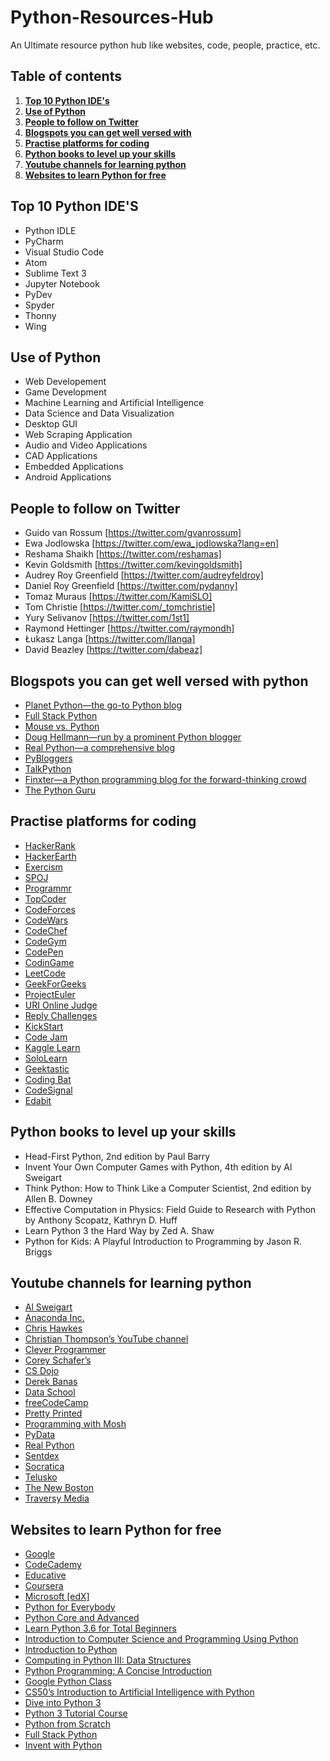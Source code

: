 # Python-Resources-Hub
An Ultimate resource python hub like websites, code, people, practice, etc.

## Table of contents
1. **[Top 10 Python IDE's](#Top-10-Python-IDE's)**
2. **[Use of Python](#Use-of-Python)**
3. **[People to follow on Twitter](#People-to-follow-on-Twitter)**
4. **[Blogspots you can get well versed with](#Blogspots-you-can-get-well-versed-with-python)**
5. **[Practise platforms for coding](#Practise-platforms-for-coding)**
6. **[Python books to level up your skills](#Python-books-to-level-up-your-skills)**
7. **[Youtube channels for learning python](#Youtube-channels-for-learning-python)**
8. **[Websites to learn Python for free](#Websites-to-learn-Python-for-free)**

## Top 10 Python IDE'S
- Python IDLE
- PyCharm
- Visual Studio Code
- Atom
- Sublime Text 3
- Jupyter Notebook
- PyDev
- Spyder
- Thonny
- Wing

## Use of Python 
- Web Developement
- Game Development 
- Machine Learning and Artificial Intelligence
- Data Science and Data Visualization 
- Desktop GUI
- Web Scraping Application 
- Audio and Video Applications
- CAD Applications
- Embedded Applications
- Android Applications

## People to follow on Twitter
- Guido van Rossum [https://twitter.com/gvanrossum]
- Ewa Jodlowska [https://twitter.com/ewa_jodlowska?lang=en]
- Reshama Shaikh [https://twitter.com/reshamas]
- Kevin Goldsmith [https://twitter.com/kevingoldsmith]
- Audrey Roy Greenfield [https://twitter.com/audreyfeldroy]
- Daniel Roy Greenfield [https://twitter.com/pydanny]
- Tomaz Muraus [https://twitter.com/KamiSLO]
- Tom Christie [https://twitter.com/_tomchristie]
- Yury Selivanov [https://twitter.com/1st1]
- Raymond Hettinger [https://twitter.com/raymondh]
- Łukasz Langa [https://twitter.com/llanga]
- David Beazley [https://twitter.com/dabeaz]


## Blogspots you can get well versed with python
- [Planet Python—the go-to Python blog](https://planetpython.org/)
- [Full Stack Python](https://www.fullstackpython.com/blog.html)
- [Mouse vs. Python](http://www.blog.pythonlibrary.org/)
- [Doug Hellmann—run by a prominent Python blogger](https://doughellmann.com/posts/)
- [Real Python—a comprehensive blog](https://realpython.com/)
- [PyBloggers](http://www.pybloggers.com/)
- [TalkPython](https://talkpython.fm/episodes/all)
- [Finxter—a Python programming blog for the forward-thinking crowd](https://blog.finxter.com/blog/)
- [The Python Guru](https://thepythonguru.com/blog/)


## Practise platforms for coding
- [HackerRank](https://www.hackerrank.com/)
- [HackerEarth](https://www.hackerearth.com/)
- [Exercism](https://exercism.io/)
- [SPOJ](http://www.spoj.com/)
- [Programmr](http://www.programmr.com/exercises)
- [TopCoder](https://www.topcoder.com/challenges)
- [CodeForces](https://codeforces.com/)
- [CodeWars](https://www.codewars.com/users/sign_in)
- [CodeChef](https://www.codechef.com/)
- [CodeGym](https://codegym.cc/)
- [CodePen](https://codepen.io/)
- [CodinGame](https://www.codingame.com/start)
- [LeetCode](https://leetcode.com/problemset/all/)
- [GeekForGeeks](https://www.geeksforgeeks.org/puzzles/)
- [ProjectEuler](https://projecteuler.net/archives)
- [ URI Online Judge](https://www.urionlinejudge.com.br/judge/en/login)
- [Reply Challenges](https://challenges.reply.com/tamtamy/home.action)
- [KickStart](https://codingcompetitions.withgoogle.com/kickstart/about)
- [Code Jam](https://codingcompetitions.withgoogle.com/codejam)
- [Kaggle Learn](https://www.kaggle.com/learn/overview)
- [SoloLearn](https://www.sololearn.com/)
- [Geektastic](https://geektastic.com/)
- [Coding Bat](https://codingbat.com/java)
- [CodeSignal](https://codesignal.com/developers/interview-practice/)
- [Edabit](https://edabit.com/)

## Python books to level up your skills
- Head-First Python, 2nd edition by Paul Barry
- Invent Your Own Computer Games with Python, 4th edition by Al Sweigart
- Think Python: How to Think Like a Computer Scientist, 2nd edition by Allen B. Downey
- Effective Computation in Physics: Field Guide to Research with Python by Anthony Scopatz, Kathryn D. Huff 
- Learn Python 3 the Hard Way by Zed A. Shaw
- Python for Kids: A Playful Introduction to Programming by Jason R. Briggs

## Youtube channels for learning python
- [Al Sweigart](https://www.youtube.com/user/Albert10110/)
- [Anaconda Inc.](https://www.youtube.com/channel/UCND4vKhJssAtK8p1Blfj14Q)
- [Chris Hawkes](https://www.youtube.com/user/noobtoprofessional/)
- [Christian Thompson’s YouTube channel](https://www.youtube.com/channel/UC2vm-0XX5RkWCXWwtBZGOXg)
- [Clever Programmer](https://www.youtube.com/channel/UCqrILQNl5Ed9Dz6CGMyvMTQ)
- [Corey Schafer’s](https://www.youtube.com/channel/UCCezIgC97PvUuR4_gbFUs5g)
- [CS Dojo](https://www.youtube.com/channel/UCxX9wt5FWQUAAz4UrysqK9A)
- [Derek Banas](https://www.youtube.com/user/derekbanas)
- [Data School](https://www.youtube.com/user/dataschool)
- [freeCodeCamp](https://www.youtube.com/channel/UC8butISFwT-Wl7EV0hUK0BQ)
- [Pretty Printed](https://www.youtube.com/channel/UC-QDfvrRIDB6F0bIO4I4HkQ/)
- [Programming with Mosh](https://www.youtube.com/user/programmingwithmosh/)
- [PyData](https://www.youtube.com/user/PyDataTV/)
- [Real Python](https://www.youtube.com/channel/UCI0vQvr9aFn27yR6Ej6n5UA)
- [Sentdex](https://www.youtube.com/user/sentdex)
- [Socratica](https://www.youtube.com/user/SocraticaStudios/)
- [Telusko](https://www.youtube.com/channel/UC59K-uG2A5ogwIrHw4bmlEg)
- [The New Boston](https://www.youtube.com/user/thenewboston)
- [Traversy Media](https://www.youtube.com/user/TechGuyWeb)

## Websites to learn Python for free
- [Google](https://developers.google.com/edu/python/)
- [CodeCademy](http://bit.ly/2D5vvnV)
- [Educative](https://www.educative.io/courses/python-101-interactively-learn-how-to-program-with-python-3?affiliate_id=5073518643380224)
- [Coursera](https://www.coursera.org/in)
- [Microsoft [edX]](https://www.edx.org/)
- [Python for Everybody](https://www.py4e.com/)
- [Python Core and Advanced](https://www.udemy.com/course/python-core-and-advanced/)
- [Learn Python 3.6 for Total Beginners](https://www.udemy.com/course/python-3-for-total-beginners/)
- [ Introduction to Computer Science and Programming Using Python](https://www.awin1.com/cread.php?awinmid=6798&awinaffid=787739&ued=https%3A%2F%2Fwww.edx.org%2Fcourse%2Fintroduction-to-computer-science-and-programming-7)
- [Introduction to Python](https://campus.datacamp.com/courses/intro-to-python-for-data-science/chapter-1-python-basics?ex=1)
- [Computing in Python III: Data Structures](https://www.awin1.com/cread.php?awinmid=6798&awinaffid=787739&ued=https%3A%2F%2Fwww.edx.org%2Fcourse%2Fcomputing-in-python-iii-data-structures)
- [Python Programming: A Concise Introduction](https://click.linksynergy.com/deeplink?id=XMuWjHlUEYs&mid=40328&murl=https%3A%2F%2Fwww.coursera.org%2Flearn%2Fpython-programming-introduction)
- [Google Python Class](https://developers.google.com/edu/python/)
- [CS50’s Introduction to Artificial Intelligence with Python](https://www.awin1.com/cread.php?awinmid=6798&awinaffid=787739&ued=https%3A%2F%2Fwww.edx.org%2Fcourse%2Fcs50s-introduction-to-artificial-intelligence-with-python)
- [Dive into Python 3](https://diveintopython3.net/)
- [Python 3 Tutorial Course](https://www.python-course.eu/python3_course.php)
- [Python from Scratch](https://open.cs.uwaterloo.ca/python-from-scratch/)
- [Full Stack Python](https://www.fullstackpython.com/)
- [Invent with Python](http://inventwithpython.com/)









